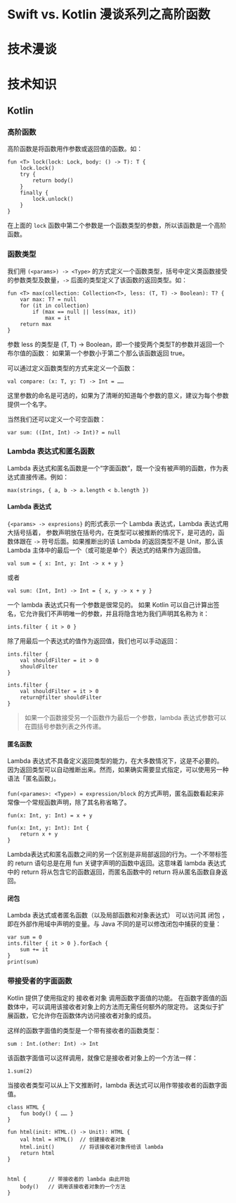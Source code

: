 # Swift vs. Kotlin 漫谈系列之高阶函数

# 技术漫谈

# 技术知识

## Kotlin 

### 高阶函数

高阶函数是将函数用作参数或返回值的函数。如：

```
fun <T> lock(lock: Lock, body: () -> T): T {
    lock.lock()
    try {
        return body()
    }
    finally {
        lock.unlock()
    }
}
```

在上面的 `lock` 函数中第二个参数是一个函数类型的参数，所以该函数是一个高阶函数。

### 函数类型

我们用 `(<params>) -> <Type>` 的方式定义一个函数类型，括号中定义类函数接受的参数类型及数量，`->` 后面的类型定义了该函数的返回类型。如：

```
fun <T> max(collection: Collection<T>, less: (T, T) -> Boolean): T? {
    var max: T? = null
    for (it in collection)
        if (max == null || less(max, it))
            max = it
    return max
}
```

参数 less 的类型是 (T, T) -> Boolean，即一个接受两个类型T的参数并返回一个布尔值的函数： 如果第一个参数小于第二个那么该函数返回 true。

可以通过定义函数类型的方式来定义一个函数：

```
val compare: (x: T, y: T) -> Int = ……
```

这里参数的命名是可选的，如果为了清晰的知道每个参数的意义，建议为每个参数提供一个名字。

当然我们还可以定义一个可空函数：

```
var sum: ((Int, Int) -> Int)? = null
```

### Lambda 表达式和匿名函数

Lambda 表达式和匿名函数是一个“字面函数”，既一个没有被声明的函数，作为表达式直接传递。例如：

```
max(strings, { a, b -> a.length < b.length })
```

#### Lambda 表达式

`{<params> -> expresions}` 的形式表示一个 Lambda 表达式，Lambda 表达式用大括号括着， 参数声明放在括号内，在类型可以被推断的情况下，是可选的，函数体跟在 `->` 符号后面。如果推断出的该 Lambda 的返回类型不是 Unit，那么该 Lambda 主体中的最后一个（或可能是单个）表达式的结果作为返回值。

```
val sum = { x: Int, y: Int -> x + y }
```

或者

```
val sum: (Int, Int) -> Int = { x, y -> x + y }
```

一个 lambda 表达式只有一个参数是很常见的。 如果 Kotlin 可以自己计算出签名，它允许我们不声明唯一的参数，并且将隐含地为我们声明其名称为 it：

```
ints.filter { it > 0 } 
```

除了用最后一个表达式的值作为返回值，我们也可以手动返回：

```
ints.filter {
    val shouldFilter = it > 0 
    shouldFilter
}

ints.filter {
    val shouldFilter = it > 0 
    return@filter shouldFilter
}
```

> 如果一个函数接受另一个函数作为最后一个参数，lambda 表达式参数可以在圆括号参数列表之外传递。 

#### 匿名函数

Lambda 表达式不具备定义返回类型的能力，在大多数情况下，这是不必要的。因为返回类型可以自动推断出来。然而，如果确实需要显式指定，可以使用另一种语法「匿名函数」。

`fun(<parames>: <Type>) = expression/block` 的方式声明，匿名函数看起来非常像一个常规函数声明，除了其名称省略了。

```
fun(x: Int, y: Int) = x + y

fun(x: Int, y: Int): Int {
    return x + y
}
```

Lambda表达式和匿名函数之间的另一个区别是非局部返回的行为。一个不带标签的 return 语句总是在用 fun 关键字声明的函数中返回。这意味着 lambda 表达式中的 return 将从包含它的函数返回，而匿名函数中的 return 将从匿名函数自身返回。

#### 闭包

Lambda 表达式或者匿名函数（以及局部函数和对象表达式） 可以访问其 闭包 ，即在外部作用域中声明的变量。与 Java 不同的是可以修改闭包中捕获的变量：

```
var sum = 0
ints.filter { it > 0 }.forEach {
    sum += it
}
print(sum)
```

### 带接受者的字面函数

Kotlin 提供了使用指定的 接收者对象 调用函数字面值的功能。 在函数字面值的函数体中，可以调用该接收者对象上的方法而无需任何额外的限定符。 这类似于扩展函数，它允许你在函数体内访问接收者对象的成员。

这样的函数字面值的类型是一个带有接收者的函数类型：

```
sum : Int.(other: Int) -> Int
```

该函数字面值可以这样调用，就像它是接收者对象上的一个方法一样：

```
1.sum(2)
```

当接收者类型可以从上下文推断时，lambda 表达式可以用作带接收者的函数字面值。

```
class HTML {
    fun body() { …… }
}

fun html(init: HTML.() -> Unit): HTML {
    val html = HTML()  // 创建接收者对象
    html.init()        // 将该接收者对象传给该 lambda
    return html
}


html {       // 带接收者的 lambda 由此开始
    body()   // 调用该接收者对象的一个方法
}
```



